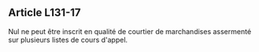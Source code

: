 Article L131-17
----
Nul ne peut être inscrit en qualité de courtier de marchandises assermenté sur
plusieurs listes de cours d'appel.
